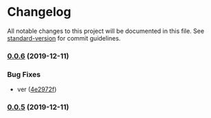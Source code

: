 # Changelog

All notable changes to this project will be documented in this file. See [standard-version](https://github.com/conventional-changelog/standard-version) for commit guidelines.

### [0.0.6](https://github.com/freedomsex/key-value-storage/compare/v0.0.5...v0.0.6) (2019-12-11)


### Bug Fixes

* ver ([4e2972f](https://github.com/freedomsex/key-value-storage/commit/4e2972f487c2a911e85a95d9ac292baad94fb859))

### [0.0.5](https://github.com/freedomsex/key-value-storage/compare/v0.0.4...v0.0.5) (2019-12-11)
